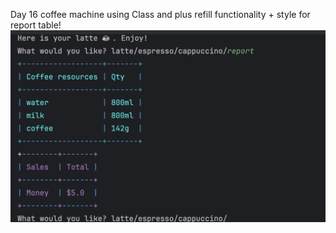 Day 16 coffee machine using Class and plus refill functionality + style for report table!
![Day 16 ](https://github.com/jbuican14/python_100_days_of_code/blob/main/day16/Screenshot%202025-04-18%20at%2017.03.40.png?)

